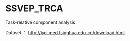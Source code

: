# SSVEP_TRCA
Task-relative component analysis

Dataset ： http://bci.med.tsinghua.edu.cn/download.html
